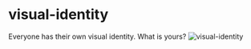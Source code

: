 # visual-identity
Everyone has their own visual identity. What is yours?
![visual-identity](https://user-images.githubusercontent.com/90068572/216481336-3e8a1f12-6e9e-440c-a0ce-62d4a8a96a86.png)
